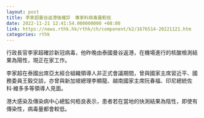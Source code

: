 ```yaml
---
layout: post
title: 李家超曼谷返港後確診　專家料病毒量較低
date: 2022-11-21 12:41:54.000000000 +08:00
link: https://news.rthk.hk/rthk/ch/component/k2/1676514-20221121.htm
categories: rthk
---
```


行政長官李家超確診新冠病毒，他昨晚由泰國曼谷返港，在機場進行的核酸檢測結果為陽性，現正在家工作。

李家超在泰國出席亞太經合組織領導人非正式會議期間，曾與國家主席習近平、國務委員王毅交談，亦曾與新加坡總理李顯龍、越南國家主席阮春福、印尼總統佐科‧維多多等領導人見面。

港大感染及傳染病中心總監何栢良表示，患者若在當地的快測結果為陰性，即使有傳染性，病毒量都會較低。
